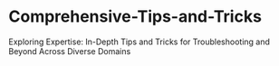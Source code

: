 # Comprehensive-Tips-and-Tricks
Exploring Expertise: In-Depth Tips and Tricks for Troubleshooting and Beyond Across Diverse Domains
